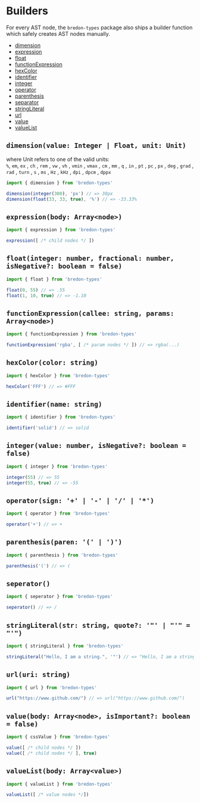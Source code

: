 # Builders

For every AST node, the `bredon-types` package also ships a builder function which safely creates AST nodes manually.

* [dimension](#dimensionvalue-integer-float-unit-unit)
* [expression](#expressionbody-arraynode)
* [float](#floatinteger-number-fractional-number-isnegative-boolean--false)
* [functionExpression](#functionexpressioncallee-string-params-arraynode)
* [hexColor](#hexcolorcolor-string)
* [identifier](#identifiername-string)
* [integer](#integervalue-number-isnegative-boolean--false)
* [operator](#operatorsign--------)
* [parenthesis](#parenthesisparen--)
* [separator](#separator)
* [stringLiteral](#stringliteralstr-string-quote-----)
* [url](#urluri-string)
* [value](#valuebody-arraynode)
* [valueList](#valuelistbody-arraycssvalue)

## `dimension(value: Integer | Float, unit: Unit)`

where Unit refers to one of the valid units:<br>
`%`, `em`, `ex` , `ch` , `rem` , `vw` , `vh` , `vmin` , `vmax` , `cm` , `mm` , `q` , `in` , `pt` , `pc` , `px` , `deg` , `grad` , `rad` , `turn` , `s` , `ms` , `Hz` , `kHz` , `dpi` , `dpcm` , `dppx`

```javascript
import { dimension } from 'bredon-types'

dimension(integer(300), 'px') // => 30px
dimension(float(33, 33, true), '%') // => -33.33%
```

## `expression(body: Array<node>)`

```javascript
import { expression } from 'bredon-types'

expression([ /* child nodes */ ])
```

## `float(integer: number, fractional: number, isNegative?: boolean = false)`

```javascript
import { float } from 'bredon-types'

float(0, 55) // => .55
float(1, 10, true) // => -1.10
```

## `functionExpression(callee: string, params: Array<node>)`

```javascript
import { functionExpression } from 'bredon-types'

functionExpression('rgba', [ /* param nodes */ ]) // => rgba(...)
```

## `hexColor(color: string)`

```javascript
import { hexColor } from 'bredon-types'

hexColor('FFF') // => #FFF
```

## `identifier(name: string)`

```javascript
import { identifier } from 'bredon-types'

identifier('solid') // => solid
```

## `integer(value: number, isNegative?: boolean = false)`

```javascript
import { integer } from 'bredon-types'

integer(55) // => 55
integer(55, true) // => -55
```

## `operator(sign: '+' | '-' | '/' | '*')`

```javascript
import { operator } from 'bredon-types'

operator('+') // => +
```

## `parenthesis(paren: '(' | ')')`

```javascript
import { parenthesis } from 'bredon-types'

parenthesis('(') // => (
```

## `seperator()`

```javascript
import { seperator } from 'bredon-types'

seperator() // => /
```

## `stringLiteral(str: string, quote?: '"' | "'" = "'")`

```javascript
import { stringLiteral } from 'bredon-types'

stringLiteral("Hello, I am a string.", '"') // => "Hello, I am a string."
```

## `url(uri: string)`

```javascript
import { url } from 'bredon-types'

url("https://www.github.com/") // => url("https://www.github.com/") 
```

## `value(body: Array<node>, isImportant?: boolean = false)`

```javascript
import { cssValue } from 'bredon-types'

value([ /* child nodes */ ])
value([ /* child nodes */ ], true)
```

## `valueList(body: Array<value>)`

```javascript
import { valueList } from 'bredon-types'

valueList([ /* value nodes */])
```